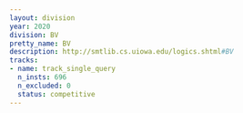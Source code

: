 ```yaml
---
layout: division
year: 2020
division: BV
pretty_name: BV
description: http://smtlib.cs.uiowa.edu/logics.shtml#BV
tracks:
- name: track_single_query
  n_insts: 696
  n_excluded: 0
  status: competitive
---
```

